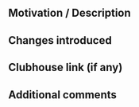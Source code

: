 ## Motivation / Description
## Changes introduced
## Clubhouse link (if any)
## Additional comments
